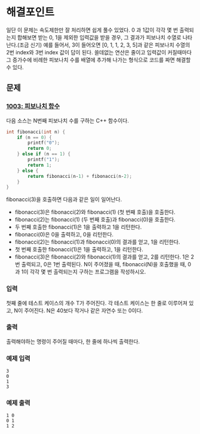 # 해결포인트
일단 이 문제는 속도제한만 잘 처리하면 쉽게 풀수 있었다.
0 과 1값이 각각 몇 번 출력되는지 합해보면 받는 0, 1을 제외한 입력값을 받을 경우, 그 결과가 피보나치 수열로 나타난다.(조금 신기)
예를 들어서, 3이 들어오면 [0, 1, 1, 2, 3, 5]과 같은 피보나치 수열의 2번 index와 3번 index 값이 답이 된다.
쓸데없는 연산은 줄이고 입력값이 커질때마다 그 증가수에 비례한 피보나치 수를 배열에 추가해 나가는 형식으로 코드를 짜면 해결할 수 있다.

## 문제
### [1003: 피보나치 함수](https://www.acmicpc.net/problem/1003)
다음 소스는 N번째 피보나치 수를 구하는 C++ 함수이다.
```c
int fibonacci(int n) {
    if (n == 0) {
        printf("0");
        return 0;
    } else if (n == 1) {
        printf("1");
        return 1;
    } else {
        return fibonacci(n‐1) + fibonacci(n‐2);
    }
}
```
fibonacci(3)을 호출하면 다음과 같은 일이 일어난다.
- fibonacci(3)은 fibonacci(2)와 fibonacci(1) (첫 번째 호출)을 호출한다.
- fibonacci(2)는 fibonacci(1) (두 번째 호출)과 fibonacci(0)을 호출한다.
- 두 번째 호출한 fibonacci(1)은 1을 출력하고 1을 리턴한다.
- fibonacci(0)은 0을 출력하고, 0을 리턴한다.
- fibonacci(2)는 fibonacci(1)과 fibonacci(0)의 결과를 얻고, 1을 리턴한다.
- 첫 번째 호출한 fibonacci(1)은 1을 출력하고, 1을 리턴한다.
- fibonacci(3)은 fibonacci(2)와 fibonacci(1)의 결과를 얻고, 2를 리턴한다.
1은 2번 출력되고, 0은 1번 출력된다. N이 주어졌을 때, fibonacci(N)을 호출했을 때, 0과 1이 각각 몇 번 출력되는지 구하는 프로그램을 작성하시오.

### 입력
첫째 줄에 테스트 케이스의 개수 T가 주어진다.
각 테스트 케이스는 한 줄로 이루어져 있고, N이 주어진다. N은 40보다 작거나 같은 자연수 또는 0이다.

### 출력
출력해야하는 명령이 주어질 때마다, 한 줄에 하나씩 출력한다.

### 예제 입력
```
3
0
1
3
```

### 예제 출력
```
1 0
0 1
1 2
```
